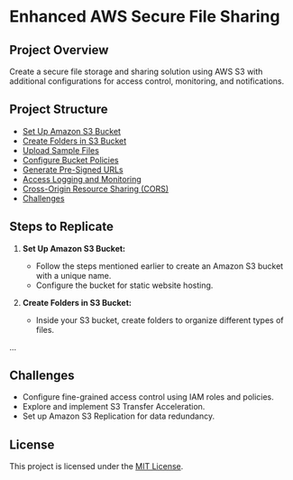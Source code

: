 # Enhanced AWS Secure File Sharing

## Project Overview
Create a secure file storage and sharing solution using AWS S3 with additional configurations for access control, monitoring, and notifications.

## Project Structure
- [Set Up Amazon S3 Bucket](#set-up-amazon-s3-bucket)
- [Create Folders in S3 Bucket](#create-folders-in-s3-bucket)
- [Upload Sample Files](#upload-sample-files)
- [Configure Bucket Policies](#configure-bucket-policies)
- [Generate Pre-Signed URLs](#generate-pre-signed-urls)
- [Access Logging and Monitoring](#access-logging-and-monitoring)
- [Cross-Origin Resource Sharing (CORS)](#cross-origin-resource-sharing-cors)
- [Challenges](#challenges)

## Steps to Replicate
1. **Set Up Amazon S3 Bucket:**
   - Follow the steps mentioned earlier to create an Amazon S3 bucket with a unique name.
   - Configure the bucket for static website hosting.

2. **Create Folders in S3 Bucket:**
   - Inside your S3 bucket, create folders to organize different types of files.

...

## Challenges
- Configure fine-grained access control using IAM roles and policies.
- Explore and implement S3 Transfer Acceleration.
- Set up Amazon S3 Replication for data redundancy.

## License
This project is licensed under the [MIT License](LICENSE).
